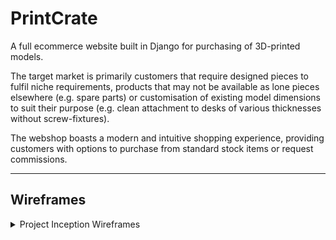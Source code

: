 # PrintCrate

A full ecommerce website built in Django for purchasing of 3D-printed models.  

The target market is primarily customers that require designed pieces to fulfil niche requirements, products that may not be available as lone pieces elsewhere (e.g. spare parts) or customisation of existing model dimensions to suit their purpose (e.g. clean attachment to desks of various thicknesses without screw-fixtures).  

The webshop boasts a modern and intuitive shopping experience, providing customers with options to purchase from standard stock items or request commissions.  

---
## Wireframes

<details>
<summary> Project Inception Wireframes </summary>

Project inception wireframes were created to provide guidance from the initial planning stages with a mobile-first development perspective and were used as the starting point for page layouts.  

### Homepage
- [Mobile Homepage](https://ibb.co/q9pXzwK)   
- [Desktop Homepage](https://ibb.co/zHJMBRM)

### Products
- [Mobile Products Page](https://ibb.co/Pr6k4Vv)
</details>
